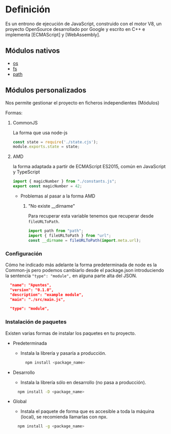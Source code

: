 # Definición

Es un entrono de ejecución de JavaScript, construido con el motor V8, un proyecto OpenSource desarrollado por Google y escrito en C++ e implementa [ECMAScript]  y [WebAssembly].

## Módulos nativos

* [os](https://github.com/altaskur/Apuntes/blob/main/lenguajes/Node/os.md)
* [fs](https://github.com/altaskur/Apuntes/blob/main/lenguajes/Node/fs.md)
* [path](https://github.com/altaskur/Apuntes/blob/main/lenguajes/Node/path.md)

## Módulos personalizados

Nos permite gestionar el proyecto en ficheros independientes (Módulos)

Formas:

1. CommonJS

    La forma que usa node-js

    ```js
    const state = require('./state.cjs');
    module.exports.state = state;
    ```

2. AMD

    la forma adaptada a partir de ECMAScript ES2015, común en
    JavaScript y TypeScript

    ```js
    import { magicNumber } from "./constants.js";
    export const magicNumber = 42;
    ```

    * Problemas al pasar a la forma AMD

      1. "No existe __dirname"

         Para recuperar esta variable tenemos que recuperar desde `fileURLToPath`.

         ```js
         import path from "path";
         import { fileURLToPath } from "url";
         const __dirname = fileURLToPath(import.meta.url);
         ```

### Configuración

Cómo he indicado más adelante la forma predeterminada de node es la Common-js pero
podemos cambiarlo desde el package.json introduciendo la sentencia `"type": "module",` en alguna
parte alta del JSON.

```json
  "name": "Apuntes",
  "version": "0.1.0",
  "description": "example module",
  "main": "./src/main.js",

  "type": "module",
```

### Instalación de paquetes

Existen varias formas de instalar los paquetes en tu proyecto.

* Predeterminada
  * Instala la librería y pasaría a producción.

    ```bash
      npm install <package_name>
    ```

* Desarrollo
  * Instala la librería sólo en desarrollo (no pasa a producción).

  ```bash
    npm install -D <package_name>
  ```

* Global
  * Instala el paquete de forma que es accesible a toda la máquina (local), se recomienda llamarlas con npx.

  ```bash
    npm install -g <package_name>
  ```
